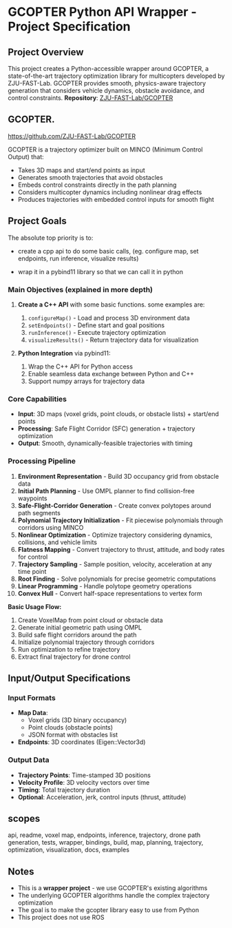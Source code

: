 # GCOPTER Python API Wrapper - Project Specification

## Project Overview
This project creates a Python-accessible wrapper around GCOPTER, a state-of-the-art trajectory optimization library for multicopters developed by ZJU-FAST-Lab. GCOPTER provides smooth, physics-aware trajectory generation that considers vehicle dynamics, obstacle avoidance, and control constraints.
**Repository**: [ZJU-FAST-Lab/GCOPTER](https://github.com/ZJU-FAST-Lab/GCOPTER)
## GCOPTER.

https://github.com/ZJU-FAST-Lab/GCOPTER

GCOPTER is a trajectory optimizer built on MINCO (Minimum Control Output) that:
- Takes 3D maps and start/end points as input
- Generates smooth trajectories that avoid obstacles
- Embeds control constraints directly in the path planning
- Considers multicopter dynamics including nonlinear drag effects
- Produces trajectories with embedded control inputs for smooth flight

## Project Goals
The absolute top priority is to:

- create a cpp api to do some basic calls, (eg. configure map, set endpoints, run inference, visualize results)

- wrap it in a pybind11 library so that we can call it in python

### Main Objectives (explained in more depth)

1. **Create a C++ API** with some basic functions. some examples are:
	1. `configureMap()` - Load and process 3D environment data
	2. `setEndpoints()` - Define start and goal positions
	3. `runInference()` - Execute trajectory optimization
	4. `visualizeResults()` - Return trajectory data for visualization
	
2. **Python Integration** via pybind11:
	1. Wrap the C++ API for Python access
	2. Enable seamless data exchange between Python and C++
	3. Support numpy arrays for trajectory data

### Core Capabilities
- **Input**: 3D maps (voxel grids, point clouds, or obstacle lists) + start/end points
- **Processing**: Safe Flight Corridor (SFC) generation + trajectory optimization
- **Output**: Smooth, dynamically-feasible trajectories with timing
### Processing Pipeline
1. **Environment Representation** - Build 3D occupancy grid from obstacle data
2. **Initial Path Planning** - Use OMPL planner to find collision-free waypoints  
3. **Safe-Flight-Corridor Generation** - Create convex polytopes around path segments
4. **Polynomial Trajectory Initialization** - Fit piecewise polynomials through corridors using MINCO
5. **Nonlinear Optimization** - Optimize trajectory considering dynamics, collisions, and vehicle limits
6. **Flatness Mapping** - Convert trajectory to thrust, attitude, and body rates for control
7. **Trajectory Sampling** - Sample position, velocity, acceleration at any time point
8. **Root Finding** - Solve polynomials for precise geometric computations
9. **Linear Programming** - Handle polytope geometry operations  
10. **Convex Hull** - Convert half-space representations to vertex form

**Basic Usage Flow:**
1. Create VoxelMap from point cloud or obstacle data
2. Generate initial geometric path using OMPL
3. Build safe flight corridors around the path
4. Initialize polynomial trajectory through corridors
5. Run optimization to refine trajectory
6. Extract final trajectory for drone control

## Input/Output Specifications

### Input Formats

- **Map Data**:
	- Voxel grids (3D binary occupancy)
	- Point clouds (obstacle points)
	- JSON format with obstacles list
- **Endpoints**: 3D coordinates (Eigen::Vector3d)

### Output Data
- **Trajectory Points**: Time-stamped 3D positions
- **Velocity Profile**: 3D velocity vectors over time
- **Timing**: Total trajectory duration
- **Optional**: Acceleration, jerk, control inputs (thrust, attitude)

## scopes
api, readme, voxel map, endpoints, inference, trajectory, drone path generation, tests, wrapper, bindings, build, map, planning, trajectory, optimization, visualization, docs, examples

## Notes
- This is a **wrapper project** - we use GCOPTER's existing algorithms
- The underlying GCOPTER algorithms handle the complex trajectory optimization
- The goal is to make the gcopter library easy to use from Python
- This project does not use ROS 